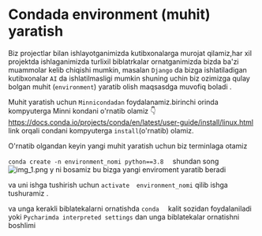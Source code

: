 # Condada environment (muhit) yaratish
 
Biz projectlar bilan ishlayotganimizda kutibxonalarga murojat qilamiz,har xil projektda ishlaganimizda turlixil biblatrkalar
 ornatganimizda bizda ba'zi muammolar kelib chiqishi mumkin, masalan `Django` da bizga ishlatiladigan kutibxonalar
`AI` da ishlatilmasligi mumkin shuning uchin biz ozimizga qulay bolgan muhit (`environment`) yaratib olish maqsasdga muvofiq boladi
.

Muhit yaratish uchun `Minnicondadan` foydalanamiz.birinchi orinda kompyuterga Minni kondani o'rnatib olamiz
👇https://docs.conda.io/projects/conda/en/latest/user-guide/install/linux.html link orqali condani kompyuterga `install`(o'rnatib)
olamiz.

O'rnatib olgandan keyin yangi muhit yaratish uchun biz terminlaga otamiz 

```conda create -n environment_nomi python==3.8  ``` shundan song 
![img_1.png](img_1.png) y ni bosamiz bu bizga yangi enviroment yaratib beradi

va uni ishga tushirish uchun ```activate  environment_nomi``` qilib  ishga tushuramiz
. 

va unga kerakli biblatekalarni ornatishda ```conda  ``` kalit sozidan foydalaniladi yoki `Pycharimda interpreted settings`
dan unga biblatekalar ornatishni boshlimi





